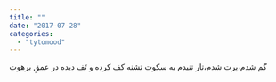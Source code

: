 ```yaml
---
title: ""
date: "2017-07-28"
categories: 
  - "tytomood"
---
```


ﮔﻢ ﺷﺪﻡ،ﭘﺮﺕ ﺷﺪﻡ،ﺗﺎﺭ ﺗﻨﯿﺪﻡ ﺑﻪ ﺳﮑﻮﺕ ﺗﺸﻨﻪ ﮐﻒ ﮐﺮﺩﻩ ﻭ ﺗَﻒ ﺩﯾﺪﻩ ﺩﺭ ﻋﻤﻖِ ﺑﺮﻫﻮﺕ

